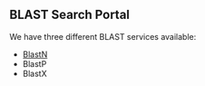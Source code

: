 ## BLAST Search Portal

We have three different BLAST services available:

 * [BlastN](https://grassroots.tools/public/service/field_trial-search_measured_variables)
 * BlastP
 * BlastX 